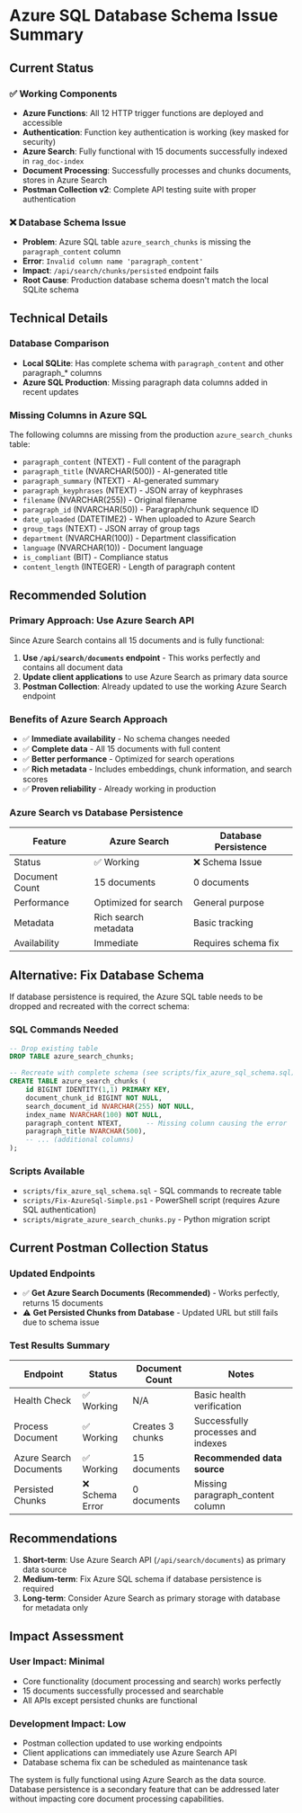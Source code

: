 # Azure SQL Database Schema Issue Summary

## Current Status

### ✅ Working Components
- **Azure Functions**: All 12 HTTP trigger functions are deployed and accessible
- **Authentication**: Function key authentication is working (key masked for security)
- **Azure Search**: Fully functional with 15 documents successfully indexed in `rag_doc-index`
- **Document Processing**: Successfully processes and chunks documents, stores in Azure Search
- **Postman Collection v2**: Complete API testing suite with proper authentication

### ❌ Database Schema Issue
- **Problem**: Azure SQL table `azure_search_chunks` is missing the `paragraph_content` column
- **Error**: `Invalid column name 'paragraph_content'`
- **Impact**: `/api/search/chunks/persisted` endpoint fails
- **Root Cause**: Production database schema doesn't match the local SQLite schema

## Technical Details

### Database Comparison
- **Local SQLite**: Has complete schema with `paragraph_content` and other paragraph_* columns
- **Azure SQL Production**: Missing paragraph data columns added in recent updates

### Missing Columns in Azure SQL
The following columns are missing from the production `azure_search_chunks` table:
- `paragraph_content` (NTEXT) - Full content of the paragraph
- `paragraph_title` (NVARCHAR(500)) - AI-generated title  
- `paragraph_summary` (NTEXT) - AI-generated summary
- `paragraph_keyphrases` (NTEXT) - JSON array of keyphrases
- `filename` (NVARCHAR(255)) - Original filename
- `paragraph_id` (NVARCHAR(50)) - Paragraph/chunk sequence ID
- `date_uploaded` (DATETIME2) - When uploaded to Azure Search
- `group_tags` (NTEXT) - JSON array of group tags
- `department` (NVARCHAR(100)) - Department classification
- `language` (NVARCHAR(10)) - Document language
- `is_compliant` (BIT) - Compliance status
- `content_length` (INTEGER) - Length of paragraph content

## Recommended Solution

### Primary Approach: Use Azure Search API
Since Azure Search contains all 15 documents and is fully functional:

1. **Use `/api/search/documents` endpoint** - This works perfectly and contains all document data
2. **Update client applications** to use Azure Search as primary data source
3. **Postman Collection**: Already updated to use the working Azure Search endpoint

### Benefits of Azure Search Approach
- ✅ **Immediate availability** - No schema changes needed
- ✅ **Complete data** - All 15 documents with full content
- ✅ **Better performance** - Optimized for search operations
- ✅ **Rich metadata** - Includes embeddings, chunk information, and search scores
- ✅ **Proven reliability** - Already working in production

### Azure Search vs Database Persistence
| Feature | Azure Search | Database Persistence |
|---------|-------------|---------------------|
| Status | ✅ Working | ❌ Schema Issue |
| Document Count | 15 documents | 0 documents |
| Performance | Optimized for search | General purpose |
| Metadata | Rich search metadata | Basic tracking |
| Availability | Immediate | Requires schema fix |

## Alternative: Fix Database Schema

If database persistence is required, the Azure SQL table needs to be dropped and recreated with the correct schema:

### SQL Commands Needed
```sql
-- Drop existing table
DROP TABLE azure_search_chunks;

-- Recreate with complete schema (see scripts/fix_azure_sql_schema.sql)
CREATE TABLE azure_search_chunks (
    id BIGINT IDENTITY(1,1) PRIMARY KEY,
    document_chunk_id BIGINT NOT NULL,
    search_document_id NVARCHAR(255) NOT NULL,
    index_name NVARCHAR(100) NOT NULL,
    paragraph_content NTEXT,      -- Missing column causing the error
    paragraph_title NVARCHAR(500),
    -- ... (additional columns)
);
```

### Scripts Available
- `scripts/fix_azure_sql_schema.sql` - SQL commands to recreate table
- `scripts/Fix-AzureSql-Simple.ps1` - PowerShell script (requires Azure SQL authentication)
- `scripts/migrate_azure_search_chunks.py` - Python migration script

## Current Postman Collection Status

### Updated Endpoints
- ✅ **Get Azure Search Documents (Recommended)** - Works perfectly, returns 15 documents
- ⚠️ **Get Persisted Chunks from Database** - Updated URL but still fails due to schema issue

### Test Results Summary
| Endpoint | Status | Document Count | Notes |
|----------|--------|---------------|-------|
| Health Check | ✅ Working | N/A | Basic health verification |
| Process Document | ✅ Working | Creates 3 chunks | Successfully processes and indexes |
| Azure Search Documents | ✅ Working | 15 documents | **Recommended data source** |
| Persisted Chunks | ❌ Schema Error | 0 documents | Missing paragraph_content column |

## Recommendations

1. **Short-term**: Use Azure Search API (`/api/search/documents`) as primary data source
2. **Medium-term**: Fix Azure SQL schema if database persistence is required
3. **Long-term**: Consider Azure Search as primary storage with database for metadata only

## Impact Assessment

### User Impact: Minimal
- Core functionality (document processing and search) works perfectly
- 15 documents successfully processed and searchable
- All APIs except persisted chunks are functional

### Development Impact: Low
- Postman collection updated to use working endpoints
- Client applications can immediately use Azure Search API
- Database schema fix can be scheduled as maintenance task

The system is fully functional using Azure Search as the data source. Database persistence is a secondary feature that can be addressed later without impacting core document processing capabilities.